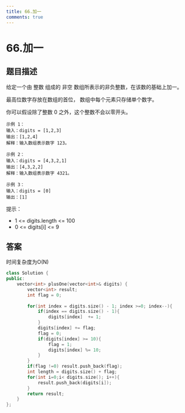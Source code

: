 ```yaml
---
title: 66.加一
comments: true
---
```


# 66.加一
## 题目描述
给定一个由 整数 组成的 非空 数组所表示的非负整数，在该数的基础上加一。

最高位数字存放在数组的首位， 数组中每个元素只存储单个数字。

你可以假设除了整数 0 之外，这个整数不会以零开头。

 
    示例 1：
    输入：digits = [1,2,3]
    输出：[1,2,4]
    解释：输入数组表示数字 123。

    示例 2：
    输入：digits = [4,3,2,1]
    输出：[4,3,2,2]
    解释：输入数组表示数字 4321。
    
    示例 3：
    输入：digits = [0]
    输出：[1]
 

提示：
- 1 <= digits.length <= 100
- 0 <= digits[i] <= 9


## 答案
时间复杂度为O(N)
```cpp
class Solution {
public:
    vector<int> plusOne(vector<int>& digits) {
        vector<int> result;
        int flag = 0;
    
        for(int index = digits.size() - 1; index >=0; index--){
            if(index == digits.size() - 1){
                digits[index]  += 1; 
            }
            digits[index] += flag;
            flag = 0;
            if(digits[index] >= 10){
                flag = 1;
                digits[index] %= 10;
            }
        }
        if(flag !=0) result.push_back(flag);
        int length = digits.size() + flag;
        for(int i=0;i< digits.size(); i++){
            result.push_back(digits[i]);
        }
        return result;
    }
};
```